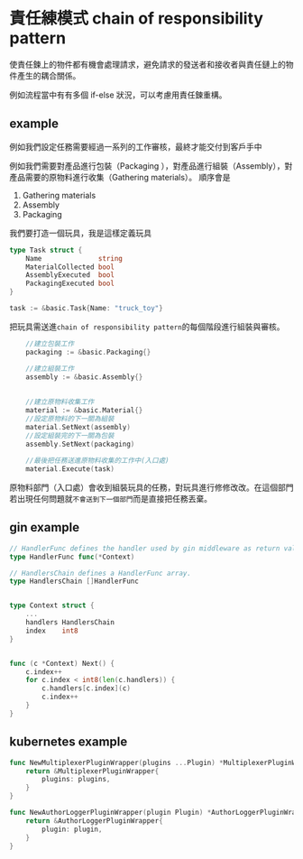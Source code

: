 # 責任練模式 chain of responsibility pattern

使責任鍊上的物件都有機會處理請求，避免請求的發送者和接收者與責任鏈上的物件產生的耦合關係。


例如流程當中有有多個 if-else 狀況，可以考慮用責任鍊重構。
## example
例如我們設定任務需要經過一系列的工作審核，最終才能交付到客戶手中

例如我們需要對產品進行包裝（Packaging ），對產品進行組裝（Assembly），對產品需要的原物料進行收集（Gathering materials）。
順序會是
1. Gathering materials
2. Assembly
3. Packaging


我們要打造一個玩具，我是這樣定義玩具
```go
type Task struct {
    Name              string
    MaterialCollected bool
    AssemblyExecuted  bool
    PackagingExecuted bool
}

task := &basic.Task{Name: "truck_toy"}
```
把玩具需送進`chain of responsibility pattern`的每個階段進行組裝與審核。
```go
    //建立包裝工作
    packaging := &basic.Packaging{}

    //建立組裝工作
	assembly := &basic.Assembly{}
	
	
    //建立原物料收集工作
	material := &basic.Material{}
	//設定原物料的下一關為組裝
	material.SetNext(assembly)
	//設定組裝完的下一關為包裝
	assembly.SetNext(packaging)
	
	//最後把任務送進原物料收集的工作中(入口處)
    material.Execute(task)
```

原物料部門（入口處）會收到組裝玩具的任務，對玩具進行修修改改。在這個部門若出現任何問題就`不會送到下一個部門`而是直接把任務丟棄。


## gin example

```go
// HandlerFunc defines the handler used by gin middleware as return value.
type HandlerFunc func(*Context)

// HandlersChain defines a HandlerFunc array.
type HandlersChain []HandlerFunc


type Context struct {
    ...
    handlers HandlersChain
	index    int8
}


func (c *Context) Next() {
    c.index++
    for c.index < int8(len(c.handlers)) {
        c.handlers[c.index](c)
        c.index++
    }
}
```

## kubernetes example
```go
func NewMultiplexerPluginWrapper(plugins ...Plugin) *MultiplexerPluginWrapper {
	return &MultiplexerPluginWrapper{
		plugins: plugins,
	}
}

func NewAuthorLoggerPluginWrapper(plugin Plugin) *AuthorLoggerPluginWrapper {
    return &AuthorLoggerPluginWrapper{
        plugin: plugin,
    }
}
```